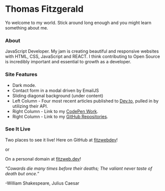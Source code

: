 # Thomas Fitzgerald

Yo welcome to my world. Stick around long enough and you might learn something about me. 

### About
JavaScript Developer. My jam is creating beautiful and responsive websites with HTML, CSS, JavaScript and REACT. I think contributing to Open Source is incredibly important and essential to growth as a developer. 

### Site Features
+ Dark mode. 
+ Contact form in a modal driven by EmailJS
+ Sliding diagonal background (under content)
+ Left Column - Four most recent articles published to [Dev.to](https://dev.to/fitzwebdev), pulled in by utilizing their API. 
+ Right Column - Link to my [CodePen Work](https://codepen.io/fitzwebdev).
+ Right Column - Link to my [GitHub Repositories](https://github.com/fitzwebdev?tab=repositories).

### See It Live
Two places to see it live! 
Here on GitHub at [fitzwebdev](https://fitzwebdev.github.io/)!

or

On a personal domain at [fitzweb.dev](https://fitzweb.dev/)!




*“Cowards die many times before their deaths; The valiant never taste of death but once.”*

-William Shakespeare, Julius Caesar
